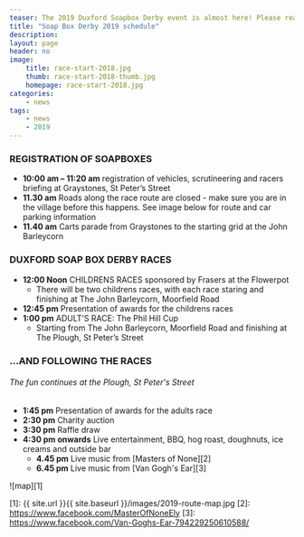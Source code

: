 ```yaml
---
teaser: The 2019 Duxford Soapbox Derby event is almost here! Please read on to find out what will be happing on the day of the races.
title: "Soap Box Derby 2019 schedule"
description:
layout: page
header: no
image: 
    title: race-start-2018.jpg
    thumb: race-start-2018-thumb.jpg
    homepage: race-start-2018.jpg
categories:
    - news
tags:
    - news
    - 2019
---
```


### REGISTRATION OF SOAPBOXES
* __10:00 am – 11:20 am__ registration of vehicles, scrutineering and racers briefing at Graystones, St Peter’s Street
* __11.30 am__ Roads along the race route are closed - make sure you are in the village before this happens. See image below for route and car parking information 
* __11.40 am__ Carts parade from Graystones to the starting grid at the John Barleycorn
### DUXFORD SOAP BOX DERBY RACES
* __12:00 Noon__ CHILDRENS RACES sponsored by Frasers at the Flowerpot 
   * There will be two childrens races, with each race staring and finishing at The John Barleycorn, Moorfield Road
* __12:45 pm__ Presentation of awards for the childrens races
* __1:00 pm__ ADULT’S RACE: The Phil Hill Cup
   * Starting from The John Barleycorn, Moorfield Road and finishing at The Plough, St Peter’s Street

### ...AND FOLLOWING THE RACES 
###### The fun continues at the Plough, St Peter's Street  

* __1:45 pm__ Presentation of awards for the adults race 
* __2:30 pm__ Charity auction 
* __3:30 pm__ Raffle draw
* __4:30 pm onwards__ Live entertainment, BBQ, hog roast, doughnuts, ice creams and outside bar
  * __4.45 pm__ Live music from [Masters of None][2]
  * __6.45 pm__ Live music from [Van Gogh's Ear][3]
	
![map][1]

[1]: {{ site.url }}{{ site.baseurl }}/images/2019-route-map.jpg
[2]: https://www.facebook.com/MasterOfNoneEly
[3]: https://www.facebook.com/Van-Goghs-Ear-794229250610588/